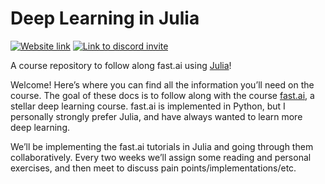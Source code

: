 # Deep Learning in Julia

[![Website link](https://img.shields.io/badge/URL-website-blue)](https://www.deep-learning.club/)
[![Link to discord invite](https://img.shields.io/badge/Chat-discord-teal?logo=discord)](https://discord.gg/xKjGn9m6)

A course repository to follow along fast.ai using [Julia](https://julialang.org)!

Welcome! Here’s where you can find all the information you’ll need on the course. The goal of these docs is to follow along with the course [fast.ai](https://fast.ai), a stellar deep learning course. fast.ai is implemented in Python, but I personally strongly prefer Julia, and have always wanted to learn more deep learning. 

We’ll be implementing the fast.ai tutorials in Julia and going through them collaboratively. Every two weeks we’ll assign some reading and personal exercises, and then meet to discuss pain points/implementations/etc. 

